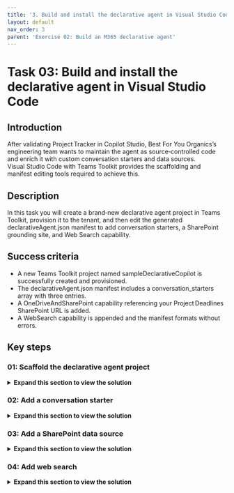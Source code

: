 ```yaml
---
title: '3. Build and install the declarative agent in Visual Studio Code'
layout: default
nav_order: 3
parent: 'Exercise 02: Build an M365 declarative agent'
---
```


# Task 03: Build and install the declarative agent in Visual Studio Code 

## Introduction

After validating Project Tracker in Copilot Studio, Best For You Organics’s engineering team wants to maintain the agent as source‑controlled code and enrich it with custom conversation starters and data sources. Visual Studio Code with Teams Toolkit provides the scaffolding and manifest editing tools required to achieve this.

## Description

In this task you will create a brand‑new declarative agent project in Teams Toolkit, provision it to the tenant, and then edit the generated declarativeAgent.json manifest to add conversation starters, a SharePoint grounding site, and Web Search capability.

## Success criteria

 - A new Teams Toolkit project named sampleDeclarativeCopilot is successfully created and provisioned.
 - The declarativeAgent.json manifest includes a conversation_starters array with three entries.
 - A OneDriveAndSharePoint capability referencing your Project Deadlines SharePoint URL is added.
 - A WebSearch capability is appended and the manifest formats without errors.

## Key steps

### 01: Scaffold the declarative agent project

<details markdown="block"> 
  <summary><strong>Expand this section to view the solution</strong></summary> 


{: .note }
> If you're using the Skillable environment, the toolkit is preinstalled in Visual Studio Code and is set to automatically update. If you are not using the Skillable environment you may need to install the toolkit. 
>
> To install the toolkit, in the left pane, select **Extensions**. Then, search for **Microsoft 365 Agents Toolkit**. Select **Install**.

1. Open Visual Studio Code. On the left pane, select **Microsoft 365 Agents Toolkit**.

    ![0433fpsq.jpg](../../media/0433fpsq.jpg)

1. In the **Microsoft 365 Agents Toolkit** pane, select **Create a New Agent/App** and then select **Declarative Agent**. 

    ![q945rwpm.jpg](../../media/q945rwpm.jpg)

1. Select **No Action**.

    ![mg7x7drk.jpg](../../media/mg7x7drk.jpg)

1. Select **Default folder**.

    ![qxanobl5.jpg](../../media/qxanobl5.jpg)
 
1. In the **Application Name** field, enter `sampleDeclarativeCopilot` and then press **Enter** on your keyboard. 

    ![l3ur42wd.jpg](../../media/l3ur42wd.jpg)

1. If prompted, select **Yes, I trust the authors**. 

    ![d3zqe7ha.jpg](../../media/d3zqe7ha.jpg)

1. At the lower right of the page, select the **Notifications** icon. 

    ![c3i8qygq.jpg](../../media/c3i8qygq.jpg)

1. In the current notification, select **Provision**.

    ![zbx9m7fm.jpg](../../media/zbx9m7fm.jpg)

1. In the Visual Studio Code dialog, select **Sign in**.

    ![ewznubee.jpg](../../media/ewznubee.jpg)

1. On the web page that opens, in the **Windows Security** dialog, select **Allow**.

    ![0vyc6p86.jpg](../../media/0vyc6p86.jpg)

1. In the **Pick an account** dialog, select your credentials.

1. Close the Visual Studio Code web page and return to Visual Studio Code.

    {: .warning }
    > At the lower right of the page, you may see the notification **Custom app upload is disabled**. The notification will provide options. 
    >
    > If you do not have administrative permissions for your Microsoft 365 tenant, use the **Use Test Tenant** option to configure a test tenant.
    >
    > If you have administrative permissions for your Microsoft 365 tenant, you can configure the **Enable Custom App Upload** option. 
    >
    > Go to the Teams Admin center. In the left pane, select **Teams apps** and then select **Setup policies**. Select the **Global (Org-wide default)** policy and then set **Upload custom apps** to **On**. Select **Save**.
    >
    > ![gkf2n3ea.jpg](../../media/gkf2n3ea.jpg) 

1. In Visual Studio Code, in the left pane, select **EXPLORER**. Expand **appPackage** to view the files that make up the declarative agent. 

    ![ebsq05fh.jpg](../../media/ebsq05fh.jpg)

1. In EXPLORER, select **manifest.json** and inspect the file contents. 

1. Near line 30, notice the **copilotAgents** section.  

    {: .note }
    > The **copilotAgents** section lists the identifier for the agent and the name of the file that defines the agent.  

1. In **EXPLORER**,  select **instruction.txt** and inspect the file contents. This file contains conversation starters. 

    {: .note }
    > You can customize the tone and how copilot will answer questions like you can with which questions to answer. This allows you to fine tune the experience for your scenario. 


</details> 

### 02: Add a conversation starter 

<details markdown="block"> 
  <summary><strong>Expand this section to view the solution</strong></summary> 

You can customize the declarative Copilot experience by adding conversation starters. You define conversation starters by adding a section to the declarativeCopilot.json file.  

1. In **EXPLORER**,  select **declarativeAgent.json** and inspect the file contents. The file contains entries for the **schema**, **version**, **name**, **description**, and **instructions**. The entry for **instructions** has a reference to a file called instruction.txt. 

1. In Visual Studio Code, open **declarativeAgent.json**. go to line 6, add a comma at the end of the line and then press **Enter** on your keyboard to insert a new line. 

    {: .note }
    > You can customize the declarative Copilot experience by adding conversation starters. You define conversation starters by adding a section to the declarativeCopilot.json file.  

    ![5u03txoe.jpg](../../media/5u03txoe.jpg)

1. Enter the following code on the new line to add the conversation starter section: 

    ```JSON-wrap
    "conversation_starters": [ 
        { 
            "title": "Enrolling your mobile device", 
            "text": "How can I use company resources on my mobile device?" 
        }, 
        { 
            "title": "Issues with my work computer", 
            "text": "Which are the steps to follow if my PC doesn't work?" 
        }, 
        { 
            "title": "Printing", 
            "text": "How can I print from my mobile device?" 
        } 
    ] 
    ``` 

    ![jcd7tr3v.jpg](../../media/jcd7tr3v.jpg)

    {: .note }
    > Once you deploy the agent, the conversation starters will show up as a part of the Copilot experience. 


</details>

### 03: Add a SharePoint data source 

<details markdown="block"> 
  <summary><strong>Expand this section to view the solution</strong></summary> 


1. In declarativeAgent.json, go to line 20. Add a comma at the end of the line and then press **Enter** on your keyboard to insert a new line.  

1. On the new line, add the following code to include a SharePoint data source: 

    {: .warning }
    > Reminder: If you stored the URL in Notepad, replace the token @lab.Variable(URL) with the actual URL of your SharePoint site. 

    ```JSON-wrap
    "capabilities": [ 
        { 
            "name": "OneDriveAndSharePoint", 
            "items_by_url": [  
                { 
                    "url": "@lab.Variable(URL)" 
                } 
            ] 
        } 
    ] 
    ``` 

    ![pbb7hp94.jpg](../../media/pbb7hp94.jpg)

    {: .note }
    > This agent uses data from OneDrive and SharePoint. You have a link to access the data source. Copilot will only focus on information from this site. 

1. Right-click any open area in the code and select **Format Document** to auto-fix the formatting. 


 </details>
 
### 04: Add web search 

<details markdown="block"> 
  <summary><strong>Expand this section to view the solution</strong></summary> 
 

1. In declarativeAgent.json, go to line 29. Add a comma at the end of the line and then press **Enter** on your keyboard to insert a new line.  

 
1. Enter the following code to add web search capabilities: 

 
    ```JSON-wrap
    ,
    { 
        "name": "WebSearch" 
    } 
    ``` 

    ![0mzyvsaz.jpg](../../media/0mzyvsaz.jpg) 

1. Save the changes to **declarativeAgent.json**.

    {: .note }
    > Use the **Ctrl** **S** keyboard combination or go to **File** and select **Save** to save the changes.

</details>
